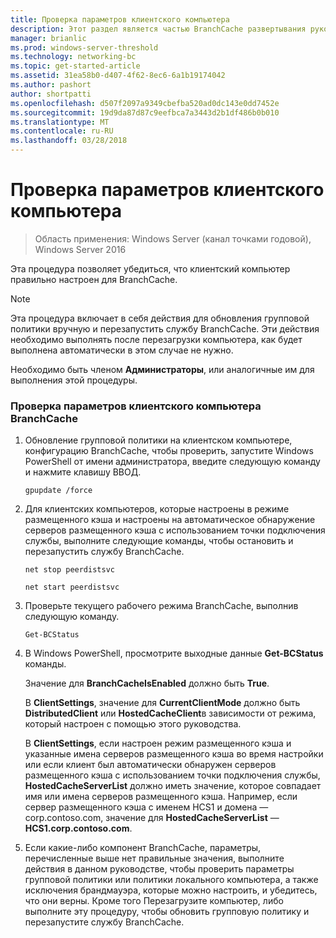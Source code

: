 ```yaml
---
title: Проверка параметров клиентского компьютера
description: Этот раздел является частью BranchCache развертывания руководство для Windows Server 2016, которой показано, как развернуть BranchCache в режиме распределенного и размещенного кэша для оптимизации использования пропускной способности глобальной сети в филиалах
manager: brianlic
ms.prod: windows-server-threshold
ms.technology: networking-bc
ms.topic: get-started-article
ms.assetid: 31ea58b0-d407-4f62-8ec6-6a1b19174042
ms.author: pashort
author: shortpatti
ms.openlocfilehash: d507f2097a9349cbefba520ad0dc143e0dd7452e
ms.sourcegitcommit: 19d9da87d87c9eefbca7a3443d2b1df486b0b010
ms.translationtype: MT
ms.contentlocale: ru-RU
ms.lasthandoff: 03/28/2018
---
```

# <a name="verify-client-computer-settings"></a>Проверка параметров клиентского компьютера

>Область применения: Windows Server (канал точками годовой), Windows Server 2016

Эта процедура позволяет убедиться, что клиентский компьютер правильно настроен для BranchCache.  
  
> [!NOTE]  
> Эта процедура включает в себя действия для обновления групповой политики вручную и перезапустить службу BranchCache. Эти действия необходимо выполнять после перезагрузки компьютера, как будет выполнена автоматически в этом случае не нужно.  
  
Необходимо быть членом **Администраторы**, или аналогичные им для выполнения этой процедуры.  
  
### <a name="to-verify-branchcache-client-computer-settings"></a>Проверка параметров клиентского компьютера BranchCache  
  
1.  Обновление групповой политики на клиентском компьютере, конфигурацию BranchCache, чтобы проверить, запустите Windows PowerShell от имени администратора, введите следующую команду и нажмите клавишу ВВОД.  
  
    `gpupdate /force`  
  
2.  Для клиентских компьютеров, которые настроены в режиме размещенного кэша и настроены на автоматическое обнаружение серверов размещенного кэша с использованием точки подключения службы, выполните следующие команды, чтобы остановить и перезапустить службу BranchCache.  
  
    `net stop peerdistsvc`  
  
    `net start peerdistsvc`  
  
3.  Проверьте текущего рабочего режима BranchCache, выполнив следующую команду.  
  
    `Get-BCStatus`  
  
4.  В Windows PowerShell, просмотрите выходные данные **Get-BCStatus** команды.  
  
    Значение для **BranchCacheIsEnabled** должно быть **True**.  
  
    В **ClientSettings**, значение для **CurrentClientMode** должно быть **DistributedClient** или **HostedCacheClient**в зависимости от режима, который настроен с помощью этого руководства.  
  
    В **ClientSettings**, если настроен режим размещенного кэша и указанные имена серверов размещенного кэша во время настройки или если клиент был автоматически обнаружен серверов размещенного кэша с использованием точки подключения службы, **HostedCacheServerList** должно иметь значение, которое совпадает имя или имена серверов размещенного кэша. Например, если сервер размещенного кэша с именем HCS1 и домена — corp.contoso.com, значение для **HostedCacheServerList** — **HCS1.corp.contoso.com**.  
  
5.  Если какие-либо компонент BranchCache, параметры, перечисленные выше нет правильные значения, выполните действия в данном руководстве, чтобы проверить параметры групповой политики или политики локального компьютера, а также исключения брандмауэра, которые можно настроить, и убедитесь, что они верны. Кроме того Перезагрузите компьютер, либо выполните эту процедуру, чтобы обновить групповую политику и перезапустите службу BranchCache.  
  


